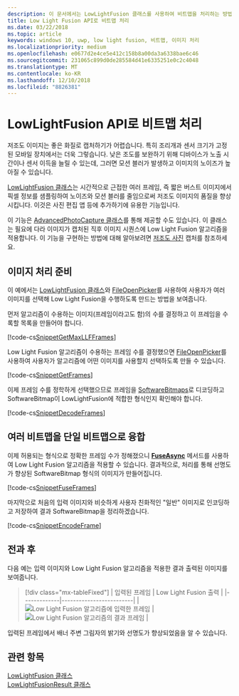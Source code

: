 ```yaml
---
description: 이 문서에서는 LowLightFusion 클래스를 사용하여 비트맵을 처리하는 방법에 대해 설명합니다.
title: Low Light Fusion API로 비트맵 처리
ms.date: 03/22/2018
ms.topic: article
keywords: windows 10, uwp, low light fusion, 비트맵, 이미지 처리
ms.localizationpriority: medium
ms.openlocfilehash: e0677d2e4ce5e412c158b8a00da3a6338bae6c46
ms.sourcegitcommit: 231065c899d0de285584d41e6335251e0c2c4048
ms.translationtype: MT
ms.contentlocale: ko-KR
ms.lasthandoff: 12/10/2018
ms.locfileid: "8826381"
---
```

# <a name="process-bitmaps-with-the-lowlightfusion-api"></a>LowLightFusion API로 비트맵 처리

저조도 이미지는 좋은 화질로 캡처하기가 어렵습니다. 특히 조리개과 센서 크기가 고정된 모바일 장치에서는 더욱 그렇습니다. 낮은 조도를 보완하기 위해 디바이스가 노출 시간이나 센서 이득을 늘릴 수 있는데, 그러면 모션 블러가 발생하고 이미지의 노이즈가 높아질 수 있습니다. 

[LowLightFusion 클래스](https://docs.microsoft.com/uwp/api/windows.media.core.lowlightfusion)는 시간적으로 근접한 여러 프레임, 즉 짧은 버스트 이미지에서 픽셀 정보를 샘플링하여 노이즈와 모션 블러를 줄임으로써 저조도 이미지의 품질을 향상시킵니다. 이것은 사진 편집 앱 등에 추가하기에 유용한 기능입니다.

이 기능은 [AdvancedPhotoCapture 클래스](https://docs.microsoft.com/uwp/api/Windows.Media.Capture.AdvancedPhotoCapture)를 통해 제공할 수도 있습니다. 이 클래스는 필요에 다라 이미지가 캡처된 직후 이미지 시퀀스에 Low Light Fusion 알고리즘을 적용합니다. 이 기능을 구현하는 방법에 대해 알아보려면 [저조도 사진](https://docs.microsoft.com/windows/uwp/audio-video-camera/high-dynamic-range-hdr-photo-capture#low-light-photo-capture) 캡처를 참조하세요.

## <a name="prepare-the-images-for-processing"></a>이미지 처리 준비

이 예에서는 [LowLightFusion 클래스](https://docs.microsoft.com/uwp/api/windows.media.core.lowlightfusion)와 [FileOpenPicker](https://docs.microsoft.com/uwp/api/Windows.Storage.Pickers.FileOpenPicker)를 사용하여 사용자가 여러 이미지를 선택해 Low Light Fusion을 수행하도록 만드는 방법을 보여줍니다.

먼저 알고리즘이 수용하는 이미지(프레임이라고도 함)의 수를 결정하고 이 프레임을 수록할 목록을 만들어야 합니다.

[!code-cs[SnippetGetMaxLLFFrames](./code/LowLightFusionSample/cs/MainPage.xaml.cs#SnippetGetMaxLLFFrames)]

Low Light Fusion 알고리즘이 수용하는 프레임 수를 결정했으면 [FileOpenPicker](https://docs.microsoft.com/uwp/api/Windows.Storage.Pickers.FileOpenPicker)를 사용하여 사용자가 알고리즘에 어떤 이미지를 사용할지 선택하도록 만들 수 있습니다.

[!code-cs[SnippetGetFrames](./code/LowLightFusionSample/cs/MainPage.xaml.cs#SnippetGetFrames)]

이제 프레임 수를 정학하게 선택했으므로 프레임을 [SoftwareBitmaps](https://docs.microsoft.com/uwp/api/Windows.Graphics.Imaging.SoftwareBitmap)로 디코딩하고 SoftwareBitmap이 LowLightFusion에 적합한 형식인지 확인해야 합니다.

[!code-cs[SnippetDecodeFrames](./code/LowLightFusionSample/cs/MainPage.xaml.cs#SnippetDecodeFrames)]


## <a name="fuse-the-bitmaps-into-a-single-bitmap"></a>여러 비트맵을 단일 비트맵으로 융합

이제 허용되는 형식으로 정확한 프레임 수가 정해졌으니 **[FuseAsync](https://docs.microsoft.com/uwp/api/windows.media.core.lowlightfusion.fuseasync)** 메서드를 사용하여 Low Light Fusion 알고리즘을 적용할 수 있습니다. 결과적으로, 처리를 통해 선명도가 향상된 SoftwareBitmap 형식의 이미지가 만들어집니다. 

[!code-cs[SnippetFuseFrames](./code/LowLightFusionSample/cs/MainPage.xaml.cs#SnippetFuseFrames)]

마지막으로 처음의 입력 이미지와 비슷하게 사용자 친화적인 "일반" 이미지로 인코딩하고 저장하여 결과 SoftwareBitmap을 정리하겠습니다.

[!code-cs[SnippetEncodeFrame](./code/LowLightFusionSample/cs/MainPage.xaml.cs#SnippetEncodeFrame)]


## <a name="before-and-after"></a>전과 후

다음 예는 입력 이미지와 Low Light Fusion 알고리즘을 적용한 결과 출력된 이미지를 보여줍니다.

> [!div class="mx-tableFixed"] 
| 입력된 프레임 | Low Light Fusion 출력 | 
|-------------|-------------------------|
| ![Low Light Fusion 알고리즘에 입력한 프레임](./images/LLF-Input.png) | ![Low Light Fusion 알고리즘의 결과 프레임](./images/LLF-Output.png) |

입력된 프레임에서 배너 주변 그림자의 밝기와 선명도가 향상되었음을 알 수 있습니다.

## <a name="related-topics"></a>관련 항목 
[LowLightFusion 클래스](https://docs.microsoft.com/uwp/api/windows.media.core.lowlightfusion)  
[LowLightFusionResult 클래스](https://docs.microsoft.com/uwp/api/windows.media.core.lowlightfusionresult)
